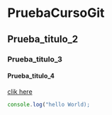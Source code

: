 # PruebaCursoGit
## Prueba_titulo_2
### Prueba_titulo_3
#### Prueba_titulo_4
[clik here](https://github.com/ssstiago)

```javascript
console.log("hello World);

```
